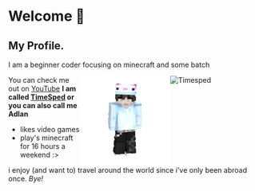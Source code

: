 # Welcome 👋

## My Profile.

I am a beginner coder focusing on minecraft and some batch

<img align="right" alt="Timesped" width="180" src="doesnotexistlolsorry.gif" />
<img align="right" alt="Timesped2" width="180" src="https://github.com/itsame62/itsame62/blob/main/timesped2.gif" />

You can check me out on [YouTube](https://www.youtube.com/@timeisped)
**I am called [TimeSped](https://www.youtube.com/@timeisped) or you can also call me Adlan**

* likes video games
* play's minecraft for 16 hours a weekend :>

i enjoy (and want to) travel around the world since i've only been abroad once.
*Bye!*
